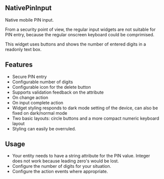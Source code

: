 ## NativePinInput
Native mobile PIN input.

From a security point of view, the regular input widgets are not suitable for PIN entry, because the regular onscreen keyboard could be comprimised.

This widget uses buttons and shows the number of entered digits in a readonly text box.

## Features
- Secure PIN entry
- Configurable number of digits
- Configurable icon for the delete button
- Supports validation feedback on the attribute
- On change action
- On input complete action
- Widget styling responds to dark mode setting of the device, can also be fixed on dark/normal mode
- Two basic layouts: circle buttons and a more compact numeric keyboard layout
- Styling can easily be overruled. 

## Usage
- Your entity needs to have a string attribute for the PIN value. Integer does not work because leading zero's would be lost.
- Configure the number of digits for your situation.
- Configure the action events where appropriate.
